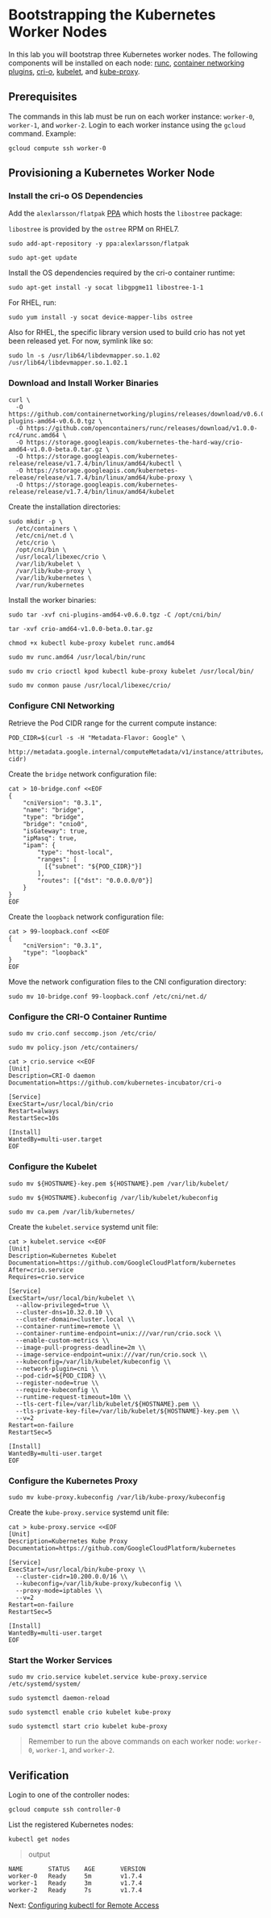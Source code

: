 # Bootstrapping the Kubernetes Worker Nodes

In this lab you will bootstrap three Kubernetes worker nodes. The following components will be installed on each node: [runc](https://github.com/opencontainers/runc), [container networking plugins](https://github.com/containernetworking/cni), [cri-o](https://github.com/kubernetes-incubator/cri-o), [kubelet](https://kubernetes.io/docs/admin/kubelet), and [kube-proxy](https://kubernetes.io/docs/concepts/cluster-administration/proxies).

## Prerequisites

The commands in this lab must be run on each worker instance: `worker-0`, `worker-1`, and `worker-2`. Login to each worker instance using the `gcloud` command. Example:

```
gcloud compute ssh worker-0
```

## Provisioning a Kubernetes Worker Node

### Install the cri-o OS Dependencies

Add the `alexlarsson/flatpak` [PPA](https://launchpad.net/ubuntu/+ppas) which hosts the `libostree` package:

`libostree` is provided by the `ostree` RPM on RHEL7.

```
sudo add-apt-repository -y ppa:alexlarsson/flatpak
```

```
sudo apt-get update
```

Install the OS dependencies required by the cri-o container runtime:

```
sudo apt-get install -y socat libgpgme11 libostree-1-1
```

For RHEL, run:
```
sudo yum install -y socat device-mapper-libs ostree
```

Also for RHEL, the specific library version used to build crio has not yet been released yet.  For now, symlink like so:
```
sudo ln -s /usr/lib64/libdevmapper.so.1.02 /usr/lib64/libdevmapper.so.1.02.1
```

### Download and Install Worker Binaries

```
curl \
  -O https://github.com/containernetworking/plugins/releases/download/v0.6.0/cni-plugins-amd64-v0.6.0.tgz \
  -O https://github.com/opencontainers/runc/releases/download/v1.0.0-rc4/runc.amd64 \
  -O https://storage.googleapis.com/kubernetes-the-hard-way/crio-amd64-v1.0.0-beta.0.tar.gz \
  -O https://storage.googleapis.com/kubernetes-release/release/v1.7.4/bin/linux/amd64/kubectl \
  -O https://storage.googleapis.com/kubernetes-release/release/v1.7.4/bin/linux/amd64/kube-proxy \
  -O https://storage.googleapis.com/kubernetes-release/release/v1.7.4/bin/linux/amd64/kubelet
```

Create the installation directories:

```
sudo mkdir -p \
  /etc/containers \
  /etc/cni/net.d \
  /etc/crio \
  /opt/cni/bin \
  /usr/local/libexec/crio \
  /var/lib/kubelet \
  /var/lib/kube-proxy \
  /var/lib/kubernetes \
  /var/run/kubernetes
```

Install the worker binaries:

```
sudo tar -xvf cni-plugins-amd64-v0.6.0.tgz -C /opt/cni/bin/
```

```
tar -xvf crio-amd64-v1.0.0-beta.0.tar.gz
```

```
chmod +x kubectl kube-proxy kubelet runc.amd64
```

```
sudo mv runc.amd64 /usr/local/bin/runc
```

```
sudo mv crio crioctl kpod kubectl kube-proxy kubelet /usr/local/bin/
```

```
sudo mv conmon pause /usr/local/libexec/crio/
```


### Configure CNI Networking

Retrieve the Pod CIDR range for the current compute instance:

```
POD_CIDR=$(curl -s -H "Metadata-Flavor: Google" \
  http://metadata.google.internal/computeMetadata/v1/instance/attributes/pod-cidr)
```

Create the `bridge` network configuration file:

```
cat > 10-bridge.conf <<EOF
{
    "cniVersion": "0.3.1",
    "name": "bridge",
    "type": "bridge",
    "bridge": "cnio0",
    "isGateway": true,
    "ipMasq": true,
    "ipam": {
        "type": "host-local",
        "ranges": [
          [{"subnet": "${POD_CIDR}"}]
        ],
        "routes": [{"dst": "0.0.0.0/0"}]
    }
}
EOF
```

Create the `loopback` network configuration file:

```
cat > 99-loopback.conf <<EOF
{
    "cniVersion": "0.3.1",
    "type": "loopback"
}
EOF
```

Move the network configuration files to the CNI configuration directory:

```
sudo mv 10-bridge.conf 99-loopback.conf /etc/cni/net.d/
```


### Configure the CRI-O Container Runtime

```
sudo mv crio.conf seccomp.json /etc/crio/
```

```
sudo mv policy.json /etc/containers/
```

```
cat > crio.service <<EOF
[Unit]
Description=CRI-O daemon
Documentation=https://github.com/kubernetes-incubator/cri-o

[Service]
ExecStart=/usr/local/bin/crio
Restart=always
RestartSec=10s

[Install]
WantedBy=multi-user.target
EOF
```

### Configure the Kubelet

```
sudo mv ${HOSTNAME}-key.pem ${HOSTNAME}.pem /var/lib/kubelet/
```

```
sudo mv ${HOSTNAME}.kubeconfig /var/lib/kubelet/kubeconfig
```

```
sudo mv ca.pem /var/lib/kubernetes/
```

Create the `kubelet.service` systemd unit file:

```
cat > kubelet.service <<EOF
[Unit]
Description=Kubernetes Kubelet
Documentation=https://github.com/GoogleCloudPlatform/kubernetes
After=crio.service
Requires=crio.service

[Service]
ExecStart=/usr/local/bin/kubelet \\
  --allow-privileged=true \\
  --cluster-dns=10.32.0.10 \\
  --cluster-domain=cluster.local \\
  --container-runtime=remote \\
  --container-runtime-endpoint=unix:///var/run/crio.sock \\
  --enable-custom-metrics \\
  --image-pull-progress-deadline=2m \\
  --image-service-endpoint=unix:///var/run/crio.sock \\
  --kubeconfig=/var/lib/kubelet/kubeconfig \\
  --network-plugin=cni \\
  --pod-cidr=${POD_CIDR} \\
  --register-node=true \\
  --require-kubeconfig \\
  --runtime-request-timeout=10m \\
  --tls-cert-file=/var/lib/kubelet/${HOSTNAME}.pem \\
  --tls-private-key-file=/var/lib/kubelet/${HOSTNAME}-key.pem \\
  --v=2
Restart=on-failure
RestartSec=5

[Install]
WantedBy=multi-user.target
EOF
```

### Configure the Kubernetes Proxy

```
sudo mv kube-proxy.kubeconfig /var/lib/kube-proxy/kubeconfig
```

Create the `kube-proxy.service` systemd unit file:

```
cat > kube-proxy.service <<EOF
[Unit]
Description=Kubernetes Kube Proxy
Documentation=https://github.com/GoogleCloudPlatform/kubernetes

[Service]
ExecStart=/usr/local/bin/kube-proxy \\
  --cluster-cidr=10.200.0.0/16 \\
  --kubeconfig=/var/lib/kube-proxy/kubeconfig \\
  --proxy-mode=iptables \\
  --v=2
Restart=on-failure
RestartSec=5

[Install]
WantedBy=multi-user.target
EOF
```

### Start the Worker Services

```
sudo mv crio.service kubelet.service kube-proxy.service /etc/systemd/system/
```

```
sudo systemctl daemon-reload
```

```
sudo systemctl enable crio kubelet kube-proxy
```

```
sudo systemctl start crio kubelet kube-proxy
```

> Remember to run the above commands on each worker node: `worker-0`, `worker-1`, and `worker-2`.

## Verification

Login to one of the controller nodes:

```
gcloud compute ssh controller-0
```

List the registered Kubernetes nodes:

```
kubectl get nodes
```

> output

```
NAME       STATUS    AGE       VERSION
worker-0   Ready     5m        v1.7.4
worker-1   Ready     3m        v1.7.4
worker-2   Ready     7s        v1.7.4
```

Next: [Configuring kubectl for Remote Access](10-configuring-kubectl.md)
